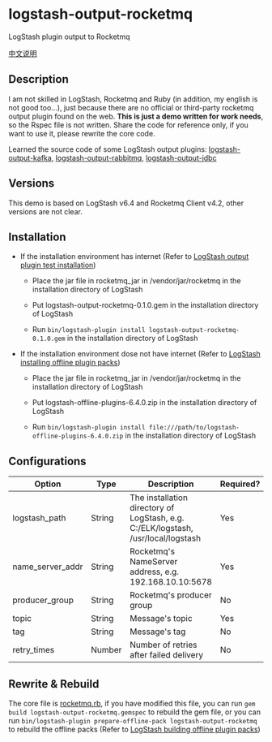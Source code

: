# logstash-output-rocketmq

LogStash plugin output to Rocketmq

[中文说明](https://github.com/PriestTomb/logstash-output-rocketmq/blob/master/README_zh.md)

## Description

I am not skilled in LogStash, Rocketmq and Ruby (in addition, my english is not good too...), just because there are no official or third-party rocketmq output plugin found on the web. **This is just a demo written for work needs**, so the Rspec file is not written. Share the code for reference only, if you want to use it, please rewrite the core code.

Learned the source code of some LogStash output plugins: [logstash-output-kafka](https://github.com/logstash-plugins/logstash-output-kafka), [logstash-output-rabbitmq](https://github.com/logstash-plugins/logstash-output-rabbitmq), [logstash-output-jdbc](https://github.com/theangryangel/logstash-output-jdbc)

## Versions

This demo is based on LogStash v6.4 and Rocketmq Client v4.2, other versions are not clear.

## Installation

* If the installation environment has internet (Refer to [LogStash output plugin test installation](https://www.elastic.co/guide/en/logstash/current/_how_to_write_a_logstash_output_plugin.html#_test_installation_4))

  * Place the jar file in rocketmq_jar in /vendor/jar/rocketmq in the installation directory of LogStash

  * Put logstash-output-rocketmq-0.1.0.gem in the installation directory of LogStash

  * Run `bin/logstash-plugin install logstash-output-rocketmq-0.1.0.gem` in the installation directory of LogStash

* If the installation environment dose not have internet (Refer to [LogStash installing offline plugin packs](https://www.elastic.co/guide/en/logstash/current/offline-plugins.html#installing-offline-packs))

  * Place the jar file in rocketmq_jar in /vendor/jar/rocketmq in the installation directory of LogStash

  * Put logstash-offline-plugins-6.4.0.zip in the installation directory of LogStash

  * Run `bin/logstash-plugin install file:///path/to/logstash-offline-plugins-6.4.0.zip` in the installation directory of LogStash

## Configurations

|Option|Type|Description|Required?|Default|
|---|---|---|---|---|
|logstash_path|String|The installation directory of LogStash, e.g. C:/ELK/logstash, /usr/local/logstash|Yes||
|name_server_addr|String|Rocketmq's NameServer address, e.g. 192.168.10.10:5678|Yes||
|producer_group|String|Rocketmq's producer group|No|defaultProducerGroup|
|topic|String|Message's topic|Yes||
|tag|String|Message's tag|No|defaultTag|
|retry_times|Number|Number of retries after failed delivery|No|2|

## Rewrite & Rebuild

The core file is [rocketmq.rb](https://github.com/PriestTomb/logstash-output-rocketmq/blob/master/lib/logstash/outputs/rocketmq.rb), if you have modified this file, you can run `gem build logstash-output-rocketmq.gemspec` to rebuild the gem file, or you can run `bin/logstash-plugin prepare-offline-pack logstash-output-rocketmq` to rebuild the offline packs (Refer to [LogStash building offline plugin packs](https://www.elastic.co/guide/en/logstash/current/offline-plugins.html#building-offline-packs))
